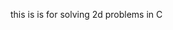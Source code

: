 this is is for solving 2d problems in C

















































































